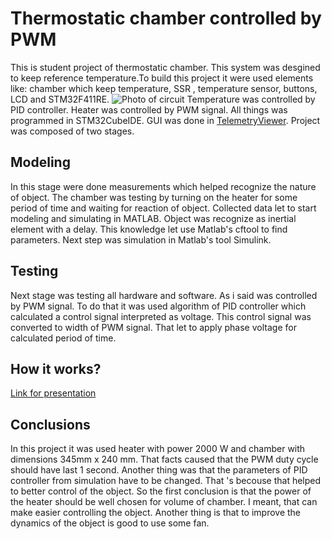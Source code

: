 # Thermostatic chamber controlled by PWM

This is student project of thermostatic chamber. This system was desgined to keep reference temperature.To build this project 
it were used elements like: chamber which keep temperature, SSR , temperature sensor, buttons, LCD and STM32F411RE.
![Photo of circuit](uklad.jpg "Photo of circuit")
Temperature was controlled by PID controller. Heater was controlled by PWM
signal. All things was programmed in STM32CubeIDE. GUI was done
in [TelemetryViewer](http://www.farrellf.com/TelemetryViewer/).
Project was composed of two stages. 

## Modeling
In this stage were done measurements which helped recognize the nature of object. The chamber was
testing by turning on the heater for some period of time and waiting for reaction of object.
Collected data let to start modeling and simulating in MATLAB. Object was recognize as
inertial element with a delay. This knowledge let use Matlab's cftool to find parameters. Next step was
simulation in Matlab's tool Simulink. 
## Testing 
Next stage was testing all hardware and software. As i said was 
controlled by PWM signal. To do that it was used algorithm of PID controller which
calculated a control signal interpreted as voltage. This control signal was
converted to width of PWM signal. That let to apply phase voltage for calculated period of time.
## How it works?
[Link for presentation](https://youtu.be/v-I5uuCyCsk)

## Conclusions
In this project it was used heater with power 2000 W and chamber with dimensions 345mm x 240 mm. That facts caused
that the PWM duty cycle should have last 1 second. Another thing was that the parameters of
PID controller from simulation have to be changed. That 's becouse that helped to better control of the object. So the first
conclusion is that the power of the heater should be 
well chosen for volume of chamber. I meant, that can make easier controlling the object. Another thing is that to
improve the dynamics of the object is good to use some fan.
